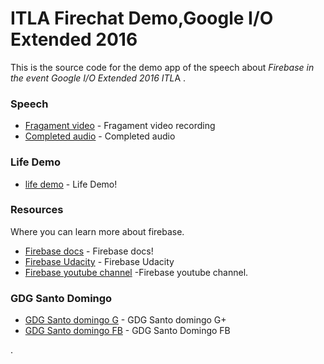 # ITLA Firechat Demo,Google I/O Extended 2016 

This is the source code for the demo app of the speech about *Firebase in the event Google I/O Extended 2016 ITL*A .

### Speech
* [Fragament video]  - Fragament video recording
* [Completed audio]  - Completed audio

### Life Demo
* [life demo]  - Life Demo!

### Resources

Where you can learn more about firebase.
* [Firebase docs]  - Firebase docs!
* [Firebase Udacity] - Firebase Udacity
* [Firebase youtube channel] -Firebase youtube channel.

### GDG Santo Domingo

* [GDG Santo domingo G] - GDG Santo domingo G+
* [GDG Santo domingo FB] - GDG Santo Domingo FB


[life demo]: <https://fire-chat-itla.firebaseapp.com/>
   [Firebase docs]: <https://www.firebase.com/docs/>
   [Firebase Udacity]: <https://www.firebase.com/blog/2015-12-07-udacity-course-firebase-essentials.html>
   [Firebase youtube channel]: <https://www.youtube.com/playlist?list=PLl-K7zZEsYLnJVX_0zbKytptZGugPIbJR>
   [GDG Santo domingo G]: <https://plus.google.com/+GdgsantodomingoOrg>
   [GDG Santo Domingo FB]: <https://www.facebook.com/groups/1448664288773695>
   [Fragament video]: <https://www.youtube.com/watch?v=uNRUw65r6mM>
   [Completed audio]: <https://soundcloud.com/amejia481/firebase-speach-google-io-extended-itla-2016-io2016>
   


.
